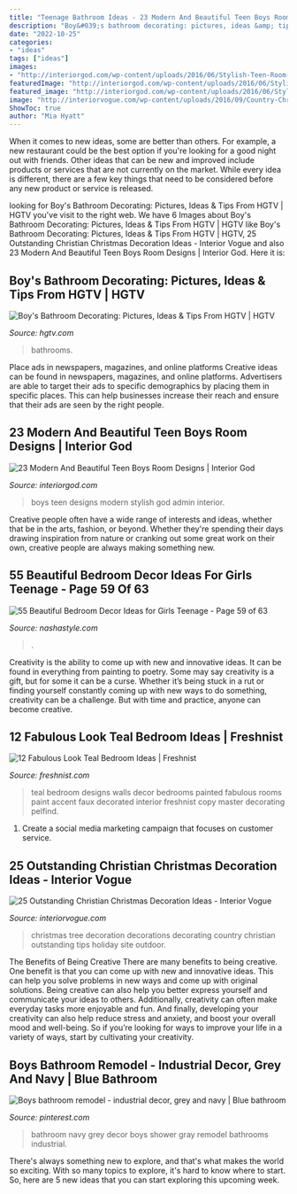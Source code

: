 ```yaml
---
title: "Teenage Bathroom Ideas - 23 Modern And Beautiful Teen Boys Room Designs"
description: "Boy&#039;s bathroom decorating: pictures, ideas &amp; tips from hgtv"
date: "2022-10-25"
categories:
- "ideas"
tags: ["ideas"]
images:
- "http://interiorgod.com/wp-content/uploads/2016/06/Stylish-Teen-Room-Design-For-Boys.jpg"
featuredImage: "http://interiorgod.com/wp-content/uploads/2016/06/Stylish-Teen-Room-Design-For-Boys.jpg"
featured_image: "http://interiorgod.com/wp-content/uploads/2016/06/Stylish-Teen-Room-Design-For-Boys.jpg"
image: "http://interiorvogue.com/wp-content/uploads/2016/09/Country-Christmas-Tree-Decorating-Ideas.jpg"
ShowToc: true
author: "Mia Hyatt"
---
```



When it comes to new ideas, some are better than others. For example, a new restaurant could be the best option if you're looking for a good night out with friends. Other ideas that can be new and improved include products or services that are not currently on the market. While every idea is different, there are a few key things that need to be considered before any new product or service is released.

	

		
looking for Boy&#039;s Bathroom Decorating: Pictures, Ideas &amp; Tips From HGTV | HGTV you've visit to the right web. We have 6 Images about Boy&#039;s Bathroom Decorating: Pictures, Ideas &amp; Tips From HGTV | HGTV like Boy&#039;s Bathroom Decorating: Pictures, Ideas &amp; Tips From HGTV | HGTV, 25 Outstanding Christian Christmas Decoration Ideas - Interior Vogue and also 23 Modern And Beautiful Teen Boys Room Designs | Interior God. Here it is:
		
    
## Boy&#039;s Bathroom Decorating: Pictures, Ideas &amp; Tips From HGTV | HGTV

<img loading=lazy src="https://hgtvhome.sndimg.com/content/dam/images/hgtv/fullset/2013/2/22/2/sh13_01-kids-bathroom-Kids-Room-Bath-HERO-6-FINAL_4x3.jpg.rend.hgtvcom.616.462.suffix/1400977270825.jpeg" onerror="this.onerror=null;this.src='https://tse2.mm.bing.net/th?id=OIP.QAISsAasuhVnDxYX7kvsPwHaFj&amp;pid=15.1';" alt="Boy&#039;s Bathroom Decorating: Pictures, Ideas &amp; Tips From HGTV | HGTV">

_Source: hgtv.com_

>bathrooms. 

	

Place ads in newspapers, magazines, and online platforms
Creative ideas can be found in newspapers, magazines, and online platforms. Advertisers are able to target their ads to specific demographics by placing them in specific places. This can help businesses increase their reach and ensure that their ads are seen by the right people.

    
## 23 Modern And Beautiful Teen Boys Room Designs | Interior God

<img loading=lazy src="http://interiorgod.com/wp-content/uploads/2016/06/Stylish-Teen-Room-Design-For-Boys.jpg" onerror="this.onerror=null;this.src='https://tse1.mm.bing.net/th?id=OIP.m7wY_8LhPVZ91cyFyneqQwHaJ3&amp;pid=15.1';" alt="23 Modern And Beautiful Teen Boys Room Designs | Interior God">

_Source: interiorgod.com_

>boys teen designs modern stylish god admin interior. 

	

Creative people often have a wide range of interests and ideas, whether that be in the arts, fashion, or beyond. Whether they're spending their days drawing inspiration from nature or cranking out some great work on their own, creative people are always making something new.

    
## 55 Beautiful Bedroom Decor Ideas For Girls Teenage - Page 59 Of 63

<img loading=lazy src="https://nashastyle.com/wp-content/uploads/2018/11/55-Beautiful-Bedroom-Decor-Ideas-for-Girls-Teenage-59.jpg" onerror="this.onerror=null;this.src='https://tse4.mm.bing.net/th?id=OIP.0QerSaLMkPoPEJWNc5TRdwHaLH&amp;pid=15.1';" alt="55 Beautiful Bedroom Decor Ideas for Girls Teenage - Page 59 of 63">

_Source: nashastyle.com_

>. 

	

Creativity is the ability to come up with new and innovative ideas. It can be found in everything from painting to poetry. Some may say creativity is a gift, but for some it can be a curse. Whether it’s being stuck in a rut or finding yourself constantly coming up with new ways to do something, creativity can be a challenge. But with time and practice, anyone can become creative.

    
## 12 Fabulous Look Teal Bedroom Ideas | Freshnist

<img loading=lazy src="http://freshnist.com/wp-content/uploads/2013/04/teal-bedroom-5.jpg" onerror="this.onerror=null;this.src='https://tse2.mm.bing.net/th?id=OIP.-3zPrpqaYr6RE5XumosV6AHaJ4&amp;pid=15.1';" alt="12 Fabulous Look Teal Bedroom Ideas | Freshnist">

_Source: freshnist.com_

>teal bedroom designs walls decor bedrooms painted fabulous rooms paint accent faux decorated interior freshnist copy master decorating pelfind. 

	

1. Create a social media marketing campaign that focuses on customer service.

    
## 25 Outstanding Christian Christmas Decoration Ideas - Interior Vogue

<img loading=lazy src="http://interiorvogue.com/wp-content/uploads/2016/09/Country-Christmas-Tree-Decorating-Ideas.jpg" onerror="this.onerror=null;this.src='https://tse3.mm.bing.net/th?id=OIP.k6K_gBBd1dmmMaJDU9M8FwHaKW&amp;pid=15.1';" alt="25 Outstanding Christian Christmas Decoration Ideas - Interior Vogue">

_Source: interiorvogue.com_

>christmas tree decoration decorations decorating country christian outstanding tips holiday site outdoor. 

	

The Benefits of Being Creative
There are many benefits to being creative. One benefit is that you can come up with new and innovative ideas. This can help you solve problems in new ways and come up with original solutions. Being creative can also help you better express yourself and communicate your ideas to others. Additionally, creativity can often make everyday tasks more enjoyable and fun. And finally, developing your creativity can also help reduce stress and anxiety, and boost your overall mood and well-being. So if you’re looking for ways to improve your life in a variety of ways, start by cultivating your creativity.

    
## Boys Bathroom Remodel - Industrial Decor, Grey And Navy | Blue Bathroom

<img loading=lazy src="https://i.pinimg.com/736x/4c/d0/52/4cd052fbccfb773bbd3a65cfdffa73d4--navy-and-grey-bathroom-navy-bathroom-decor.jpg" onerror="this.onerror=null;this.src='https://tse1.mm.bing.net/th?id=OIP.712uLopyx8M0SedtDY7-XwHaJ3&amp;pid=15.1';" alt="Boys bathroom remodel - industrial decor, grey and navy | Blue bathroom">

_Source: pinterest.com_

>bathroom navy grey decor boys shower gray remodel bathrooms industrial. 

	

There's always something new to explore, and that's what makes the world so exciting. With so many topics to explore, it's hard to know where to start.  So, here are 5 new ideas that you can start exploring this upcoming week.

